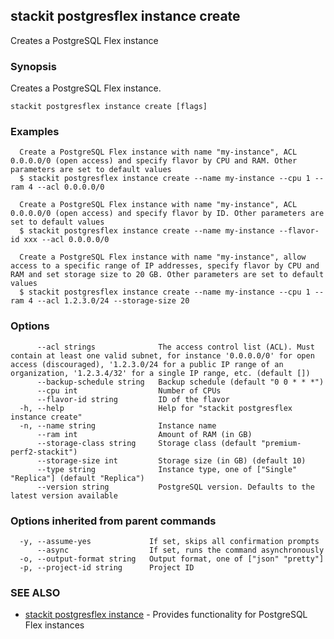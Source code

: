## stackit postgresflex instance create

Creates a PostgreSQL Flex instance

### Synopsis

Creates a PostgreSQL Flex instance.

```
stackit postgresflex instance create [flags]
```

### Examples

```
  Create a PostgreSQL Flex instance with name "my-instance", ACL 0.0.0.0/0 (open access) and specify flavor by CPU and RAM. Other parameters are set to default values
  $ stackit postgresflex instance create --name my-instance --cpu 1 --ram 4 --acl 0.0.0.0/0

  Create a PostgreSQL Flex instance with name "my-instance", ACL 0.0.0.0/0 (open access) and specify flavor by ID. Other parameters are set to default values
  $ stackit postgresflex instance create --name my-instance --flavor-id xxx --acl 0.0.0.0/0

  Create a PostgreSQL Flex instance with name "my-instance", allow access to a specific range of IP addresses, specify flavor by CPU and RAM and set storage size to 20 GB. Other parameters are set to default values
  $ stackit postgresflex instance create --name my-instance --cpu 1 --ram 4 --acl 1.2.3.0/24 --storage-size 20
```

### Options

```
      --acl strings              The access control list (ACL). Must contain at least one valid subnet, for instance '0.0.0.0/0' for open access (discouraged), '1.2.3.0/24 for a public IP range of an organization, '1.2.3.4/32' for a single IP range, etc. (default [])
      --backup-schedule string   Backup schedule (default "0 0 * * *")
      --cpu int                  Number of CPUs
      --flavor-id string         ID of the flavor
  -h, --help                     Help for "stackit postgresflex instance create"
  -n, --name string              Instance name
      --ram int                  Amount of RAM (in GB)
      --storage-class string     Storage class (default "premium-perf2-stackit")
      --storage-size int         Storage size (in GB) (default 10)
      --type string              Instance type, one of ["Single" "Replica"] (default "Replica")
      --version string           PostgreSQL version. Defaults to the latest version available
```

### Options inherited from parent commands

```
  -y, --assume-yes             If set, skips all confirmation prompts
      --async                  If set, runs the command asynchronously
  -o, --output-format string   Output format, one of ["json" "pretty"]
  -p, --project-id string      Project ID
```

### SEE ALSO

* [stackit postgresflex instance](./stackit_postgresflex_instance.md)	 - Provides functionality for PostgreSQL Flex instances

